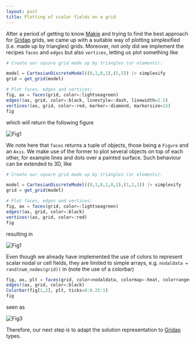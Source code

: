 ```yaml
---
layout: post
title: Plotting of scalar fields on a grid
---
```


After a period of getting to know [Makie](https://github.com/JuliaPlots/Makie.jl) and trying to find the best approach for [Gridap](https://github.com/gridap) grids, we came up with a suitable way of plotting simplexified (i.e. made up by triangles) grids. Moreover, not only did we implement the recipes ```faces``` and ```edges``` but also ```vertices```, letting us plot something like
```julia
# Create our square grid made up by triangles (or elements):

model = CartesianDiscreteModel((0,1,0,1),(5,5)) |> simplexify
grid = get_grid(model)

# Plot faces, edges and vertices:
fig, ax = faces(grid, color=:lightseagreen)
edges!(ax, grid, color=:black, linestyle=:dash, linewidth=2.5)
vertices!(ax, grid, color=:red, marker=:diamond, markersize=15)
fig
```
which will return the following figure

![Fig1](https://user-images.githubusercontent.com/64323465/127524921-31b18963-4e93-4bd6-bd1b-42d6459213a9.png)

We note here that ```faces``` returns a tuple of objects, those being a ```Figure``` and an ```Axis```. We make use of the former to plot several objects on top of each other, for example lines and dots over a painted surface. Such behaviour can be extended to 3D, like
```julia
# Create our square grid made up by triangles (or elements):

model = CartesianDiscreteModel((0,1,0,1,0,1),(1,1,1)) |> simplexify
grid = get_grid(model)

# Plot faces, edges and vertices:
fig, ax = faces(grid, color=:lightseagreen)
edges!(ax, grid, color=:black)
vertices!(ax, grid, color=:red)
fig
```
resulting in

![Fig1](https://user-images.githubusercontent.com/64323465/127526100-ee42a147-5317-4bcc-8885-ee8905e8422e.png)

Even though we already have implemented the use of colors to represent scalar nodal or cell fields, they are limited to simple arrays, e.g. ```nodaldata = rand(num_nodes(grid))``` in (note the use of a colorbar)
```julia
fig, ax, plt = faces(grid, color=nodaldata, colormap=:heat, colorrange=(0,1))
edges!(ax, grid, color=:black)
Colorbar(fig[1,2], plt, ticks=0:0.25:1)
fig
```
seen as

![Fig3](https://user-images.githubusercontent.com/64323465/127527188-99ae2fb9-044f-4777-a3eb-5ea1446aca72.png)

Therefore, our next step is to adapt the solution representation to [Gridap](https://github.com/gridap) types.
